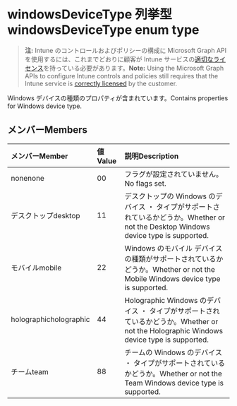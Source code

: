 # <a name="windowsdevicetype-enum-type"></a><span data-ttu-id="70c37-101">windowsDeviceType 列挙型</span><span class="sxs-lookup"><span data-stu-id="70c37-101">windowsDeviceType enum type</span></span>

> <span data-ttu-id="70c37-102">**注:** Intune のコントロールおよびポリシーの構成に Microsoft Graph API を使用するには、これまでどおりに顧客が Intune サービスの[適切なライセンス](https://go.microsoft.com/fwlink/?linkid=839381)を持っている必要があります。</span><span class="sxs-lookup"><span data-stu-id="70c37-102">**Note:** Using the Microsoft Graph APIs to configure Intune controls and policies still requires that the Intune service is [correctly licensed](https://go.microsoft.com/fwlink/?linkid=839381) by the customer.</span></span>

<span data-ttu-id="70c37-103">Windows デバイスの種類のプロパティが含まれています。</span><span class="sxs-lookup"><span data-stu-id="70c37-103">Contains properties for Windows device type.</span></span>
## <a name="members"></a><span data-ttu-id="70c37-104">メンバー</span><span class="sxs-lookup"><span data-stu-id="70c37-104">Members</span></span>
|<span data-ttu-id="70c37-105">メンバー</span><span class="sxs-lookup"><span data-stu-id="70c37-105">Member</span></span>|<span data-ttu-id="70c37-106">値</span><span class="sxs-lookup"><span data-stu-id="70c37-106">Value</span></span>|<span data-ttu-id="70c37-107">説明</span><span class="sxs-lookup"><span data-stu-id="70c37-107">Description</span></span>|
|:---|:---|:---|
|<span data-ttu-id="70c37-108">none</span><span class="sxs-lookup"><span data-stu-id="70c37-108">none</span></span>|<span data-ttu-id="70c37-109">0</span><span class="sxs-lookup"><span data-stu-id="70c37-109">0</span></span>|<span data-ttu-id="70c37-110">フラグが設定されていません。</span><span class="sxs-lookup"><span data-stu-id="70c37-110">No flags set.</span></span>|
|<span data-ttu-id="70c37-111">デスクトップ</span><span class="sxs-lookup"><span data-stu-id="70c37-111">desktop</span></span>|<span data-ttu-id="70c37-112">1</span><span class="sxs-lookup"><span data-stu-id="70c37-112">1</span></span>|<span data-ttu-id="70c37-113">デスクトップの Windows のデバイス ・ タイプがサポートされているかどうか。</span><span class="sxs-lookup"><span data-stu-id="70c37-113">Whether or not the Desktop Windows device type is supported.</span></span>|
|<span data-ttu-id="70c37-114">モバイル</span><span class="sxs-lookup"><span data-stu-id="70c37-114">mobile</span></span>|<span data-ttu-id="70c37-115">2</span><span class="sxs-lookup"><span data-stu-id="70c37-115">2</span></span>|<span data-ttu-id="70c37-116">Windows のモバイル デバイスの種類がサポートされているかどうか。</span><span class="sxs-lookup"><span data-stu-id="70c37-116">Whether or not the Mobile Windows device type is supported.</span></span>|
|<span data-ttu-id="70c37-117">holographic</span><span class="sxs-lookup"><span data-stu-id="70c37-117">holographic</span></span>|<span data-ttu-id="70c37-118">4</span><span class="sxs-lookup"><span data-stu-id="70c37-118">4</span></span>|<span data-ttu-id="70c37-119">Holographic Windows のデバイス ・ タイプがサポートされているかどうか。</span><span class="sxs-lookup"><span data-stu-id="70c37-119">Whether or not the Holographic Windows device type is supported.</span></span>|
|<span data-ttu-id="70c37-120">チーム</span><span class="sxs-lookup"><span data-stu-id="70c37-120">team</span></span>|<span data-ttu-id="70c37-121">8</span><span class="sxs-lookup"><span data-stu-id="70c37-121">8</span></span>|<span data-ttu-id="70c37-122">チームの Windows のデバイス ・ タイプがサポートされているかどうか。</span><span class="sxs-lookup"><span data-stu-id="70c37-122">Whether or not the Team Windows device type is supported.</span></span>|



